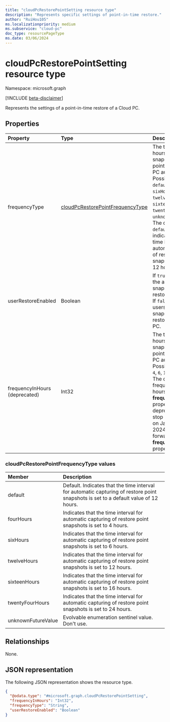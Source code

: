 ```yaml
---
title: "cloudPcRestorePointSetting resource type"
description: "Represents specific settings of point-in-time restore."
author: "RuiHou105"
ms.localizationpriority: medium
ms.subservice: "cloud-pc"
doc_type: resourcePageType
ms.date: 03/06/2024
---
```


# cloudPcRestorePointSetting resource type

Namespace: microsoft.graph

[!INCLUDE [beta-disclaimer](../../includes/beta-disclaimer.md)]

Represents the settings of a point-in-time restore of a Cloud PC.

## Properties

|Property|Type|Description|
|:---|:---|:---|
|frequencyType|[cloudPcRestorePointFrequencyType](#cloudpcrestorepointfrequencytype-values)|The time interval in hours to take snapshots (restore points) of a Cloud PC automatically. Possible values are: `default`, `fourHours`, `sixHours`, `twelveHours`, `sixteenHours`, `twentyFourHours`, `unknownFutureValue`. The default value is `default` that indicates that the time interval for automatic capturing of restore point snapshots is set to 12 hours.|
|userRestoreEnabled|Boolean|If `true`, the user has the ability to use snapshots to restore Cloud PCs. If `false`, non-admin users can't use snapshots to restore the Cloud PC.|
|frequencyInHours (deprecated)|Int32|The time interval in hours to take snapshots (restore points) of a Cloud PC automatically. Possible values are `4`, `6`, `12`, `16`, and `24`. The default frequency is 12 hours. The **frequencyInHours** property is deprecated and will stop returning data on January 31, 2024. Going forward, use the **frequencyType** property.|

### cloudPcRestorePointFrequencyType values

| Member             | Description                                                                                                                         |
|:-------------------|:------------------------------------------------------------------------------------------------------------------------------------|
| default            | Default. Indicates that the time interval for automatic capturing of restore point snapshots is set to a default value of 12 hours. |
| fourHours          | Indicates that the time interval for automatic capturing of restore point snapshots is set to 4 hours.                              |
| sixHours           | Indicates that the time interval for automatic capturing of restore point snapshots is set to 6 hours.                              |
| twelveHours        | Indicates that the time interval for automatic capturing of restore point snapshots is set to 12 hours.                             |
| sixteenHours       | Indicates that the time interval for automatic capturing of restore point snapshots is set to 16 hours.                             |
| twentyFourHours    | Indicates that the time interval for automatic capturing of restore point snapshots is set to 24 hours.                             |
| unknownFutureValue | Evolvable enumeration sentinel value. Don't use.                                                                                    |

## Relationships

None.

## JSON representation

The following JSON representation shows the resource type.

<!-- {
  "blockType": "resource",
  "@odata.type": "microsoft.graph.cloudPcRestorePointSetting"
}
-->

``` json
{
  "@odata.type": "#microsoft.graph.cloudPcRestorePointSetting",
  "frequencyInHours": "Int32",
  "frequencyType": "String",
  "userRestoreEnabled": "Boolean"
}
```
